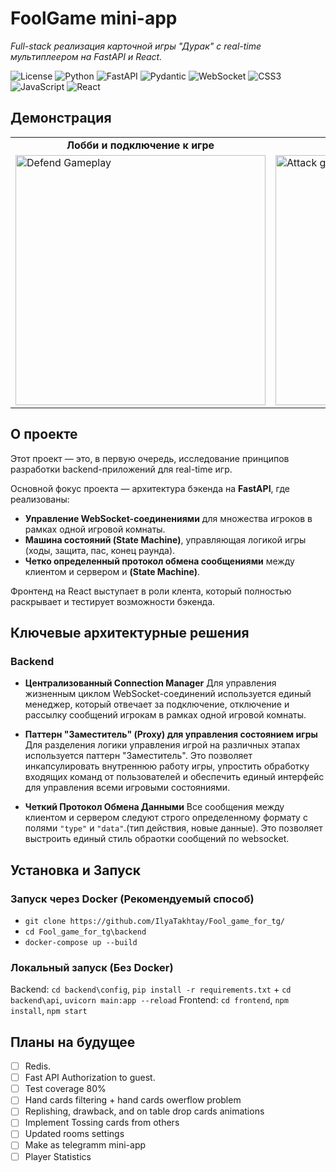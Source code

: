 # FoolGame mini-app
_Full-stack реализация карточной игры "Дурак" с real-time мультиплеером на FastAPI и React._

![License](https://img.shields.io/badge/license-MIT-blue.svg)
![Python](https://img.shields.io/badge/Python-3776AB?style=for-the-badge&logo=python&logoColor=white)
![FastAPI](https://img.shields.io/badge/FastAPI-009688?style=for-the-badge&logo=fastapi)
![Pydantic](https://img.shields.io/badge/Pydantic-E92063?style=for-the-badge&logo=pydantic)
![WebSocket](https://img.shields.io/badge/WebSocket-010101?style=for-the-badge&logo=websocket)
![CSS3](https://img.shields.io/badge/CSS3-1572B6?style=for-the-badge&logo=css3)
![JavaScript](https://img.shields.io/badge/JavaScript-F7DF1E?style=for-the-badge&logo=javascript)
![React](https://img.shields.io/badge/React-20232A?style=for-the-badge&logo=react&logoColor=61DAFB)

## Демонстрация
<table>
  <tr>
    <td align="center"><strong>Лобби и подключение к игре</strong></td>
    <td align="center"><strong>Игровой процесс</strong></td>
  </tr>
  <tr>
    <td><img src="https://raw.githubusercontent.com/IlyaTakhtay/Fool_game_for_tg/main/gameplay/defend.gif" alt="Defend Gameplay" width="400"></td>
    <td><img src="https://raw.githubusercontent.com/IlyaTakhtay/Fool_game_for_tg/main/gameplay/attack.gif" alt="Attack gameplay" width="400"></td>
  </tr>
</table>


## О проекте

Этот проект — это, в первую очередь, исследование принципов разработки backend-приложений для real-time игр.

Основной фокус проекта — архитектура бэкенда на **FastAPI**, где реализованы:
*   **Управление WebSocket-соединениями** для множества игроков в рамках одной игровой комнаты.
*   **Машина состояний (State Machine)**, управляющая логикой игры (ходы, защита, пас, конец раунда).
*   **Четко определенный протокол обмена сообщениями** между клиентом и сервером и **(State Machine)**.

Фронтенд на React выступает в роли клента, который полностью раскрывает и тестирует возможности бэкенда.

## Ключевые архитектурные решения

### Backend

*   **Централизованный Connection Manager**
    Для управления жизненным циклом WebSocket-соединений используется единый менеджер, который отвечает за подключение, отключение и рассылку сообщений игрокам в рамках одной игровой комнаты.

*   **Паттерн "Заместитель" (Proxy) для управления состоянием игры**
    Для разделения логики управления игрой на различных этапах используется паттерн "Заместитель". Это позволяет инкапсулировать внутреннюю работу игры, упростить обработку входящих команд от пользователей и обеспечить единый интерфейс для управления всеми игровыми состояниями.
    
*   **Четкий Протокол Обмена Данными**
    Все сообщения между клиентом и сервером следуют строго определенному формату с полями `"type"` и `"data"`.(тип действия, новые данные). Это позволяет выстроить единый стиль обраотки сообщений по websocket.
## Установка и Запуск
### Запуск через Docker (Рекомендуемый способ)
* `git clone https://github.com/IlyaTakhtay/Fool_game_for_tg/`
* `cd Fool_game_for_tg\backend`
* `docker-compose up --build`
### Локальный запуск (Без Docker)
Backend: `cd backend\config`, `pip install -r requirements.txt` + `cd backend\api`, `uvicorn main:app --reload`
Frontend: `cd frontend`, `npm install`, `npm start`

## Планы на будущее
- [ ] Redis.
- [ ] Fast API Authorization to guest.
- [ ] Test coverage 80%
- [ ] Hand cards filtering + hand cards owerflow problem
- [ ] Replishing, drawback, and on table drop cards animations
- [ ] Implement Tossing cards from others
- [ ] Updated rooms settings
- [ ] Make as telegramm mini-app
- [ ] Player Statistics
